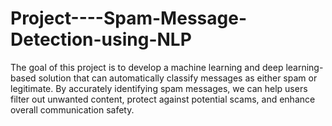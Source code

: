 # Project----Spam-Message-Detection-using-NLP
The goal of this project is to develop a machine learning and deep learning-based  solution that can automatically classify messages as either spam or legitimate. By  accurately identifying spam messages, we can help users filter out unwanted content,  protect against potential scams, and enhance overall communication safety.
